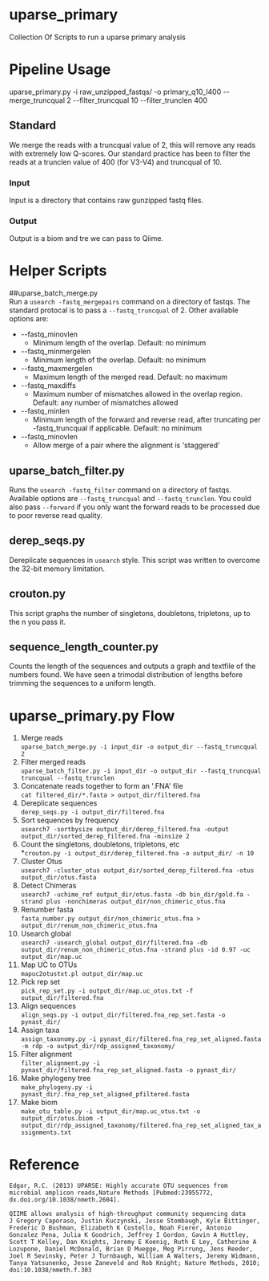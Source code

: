 uparse_primary
==============
Collection Of Scripts to run a uparse primary analysis

# Pipeline Usage
uparse_primary.py -i raw_unzipped_fastqs/ -o primary_q10_l400 --merge_truncqual 2 --filter_truncqual 10 --filter_trunclen 400 


## Standard
We merge the reads with a truncqual value of 2, this will remove any reads with extremely low Q-scores. Our standard practice has been to filter the reads at a trunclen value of 400 (for V3-V4) and truncqual of 10.

### Input  
Input is a directory that contains raw gunzipped fastq files.

### Output  
Output is a biom and tre we can pass to Qiime.

# Helper Scripts
##uparse_batch_merge.py  
Run a `usearch -fastq_mergepairs` command on a directory of fastqs. The standard protocal is to pass a `--fastq_truncqual` of 2. Other available options are:
* --fastq_minovlen  
  * Minimum length of the overlap. Default: no minimum
* --fastq_minmergelen  
  * Minimum length of the overlap. Default: no minimum
* --fastq_maxmergelen  
  * Maximum length of the merged read. Default: no maximum
* --fastq_maxdiffs  
  * Maximum number of mismatches allowed in the overlap region. Default: any number of mismatches allowed
* --fastq_minlen  
  * Minimum length of the forward and reverse read, after truncating per  -fastq_truncqual if applicable. Default: no minimum
* --fastq_minovlen    
  * Allow merge of a pair where the alignment is 'staggered'  

## uparse_batch_filter.py  
Runs the `usearch -fastq_filter` command on a directory of fastqs. Available options are `--fastq_truncqual` and `--fastq_trunclen`. You could also pass `--forward` if you only want the
forward reads to be processed due to poor reverse read quality.

## derep_seqs.py  
Dereplicate sequences in `usearch` style. This script was written to overcome the 32-bit memory limitation.

## crouton.py
This script graphs the number of singletons, doubletons, tripletons, up to the n you pass it. 

## sequence_length_counter.py
Counts the length of the sequences and outputs a graph and textfile of the numbers found. We have seen a trimodal distribution of lengths before trimming the sequences to a uniform length.

# uparse_primary.py Flow
1. Merge reads  
`uparse_batch_merge.py -i input_dir -o output_dir --fastq_truncqual 2`
2. Filter merged reads  
`uparse_batch_filter.py -i input_dir -o output_dir --fastq_truncqual truncqual --fastq_trunclen`
3. Concatenate reads together to form an '.FNA' file  
`cat filtered_dir/*.fasta > output_dir/filtered.fna`
4. Dereplicate sequences   
`derep_seqs.py -i output_dir/filtered.fna`
5. Sort sequences by frequency   
`usearch7 -sortbysize output_dir/derep_filtered.fna -output output_dir/sorted_derep_filtered.fna -minsize 2`
6. Count the singletons, doubletons, tripletons, etc  
*`crouton.py -i output_dir/derep_filtered.fna -o output_dir/ -n 10`
7. Cluster Otus  
`usearch7 -cluster_otus output_dir/sorted_derep_filtered.fna -otus output_dir/otus.fasta`
8. Detect Chimeras  
`usearch7 -uchime_ref output_dir/otus.fasta -db bin_dir/gold.fa -strand plus -nonchimeras output_dir/non_chimeric_otus.fna`
9. Renumber fasta  
`fasta_number.py output_dir/non_chimeric_otus.fna > output_dir/renum_non_chimeric_otus.fna`
10. Usearch global  
`usearch7 -usearch_global output_dir/filtered.fna -db output_dir/renum_non_chimeric_otus.fna -strand plus -id 0.97 -uc output_dir/map.uc`
11. Map UC to OTUs  
`mapuc2otustxt.pl output_dir/map.uc`
12. Pick rep set  
`pick_rep_set.py -i output_dir/map.uc_otus.txt -f output_dir/filtered.fna`
13. Align sequences  
`align_seqs.py -i output_dir/filtered.fna_rep_set.fasta -o pynast_dir/`
14. Assign taxa  
`assign_taxonomy.py -i pynast_dir/filtered.fna_rep_set_aligned.fasta -m rdp -o output_dir/rdp_assigned_taxonomy/`
15. Filter alignment  
`filter_alignment.py -i pynast_dir/filtered.fna_rep_set_aligned.fasta -o pynast_dir/`
16. Make phylogeny tree  
`make_phylogeny.py -i pynast_dir/.fna_rep_set_aligned_pfiltered.fasta`
17. Make biom  
`make_otu_table.py -i output_dir/map.uc_otus.txt -o output_dir/otus.biom -t output_dir/rdp_assigned_taxonomy/filtered.fna_rep_set_aligned_tax_assignments.txt`

# Reference
```
Edgar, R.C. (2013) UPARSE: Highly accurate OTU sequences from microbial amplicon reads,Nature Methods [Pubmed:23955772,  dx.doi.org/10.1038/nmeth.2604].

QIIME allows analysis of high-throughput community sequencing data
J Gregory Caporaso, Justin Kuczynski, Jesse Stombaugh, Kyle Bittinger, Frederic D Bushman, Elizabeth K Costello, Noah Fierer, Antonio Gonzalez Pena, Julia K Goodrich, Jeffrey I Gordon, Gavin A Huttley, Scott T Kelley, Dan Knights, Jeremy E Koenig, Ruth E Ley, Catherine A Lozupone, Daniel McDonald, Brian D Muegge, Meg Pirrung, Jens Reeder, Joel R Sevinsky, Peter J Turnbaugh, William A Walters, Jeremy Widmann, Tanya Yatsunenko, Jesse Zaneveld and Rob Knight; Nature Methods, 2010; doi:10.1038/nmeth.f.303
```
